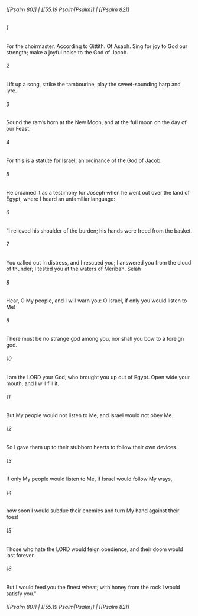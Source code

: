 
###### [[Psalm 80]] | [[55.19 Psalm|Psalm]] | [[Psalm 82]]

###### 1
For the choirmaster. According to Gittith. Of Asaph. Sing for joy to God our strength; make a joyful noise to the God of Jacob.
###### 2
Lift up a song, strike the tambourine, play the sweet-sounding harp and lyre.
###### 3
Sound the ram’s horn at the New Moon, and at the full moon on the day of our Feast.
###### 4
For this is a statute for Israel, an ordinance of the God of Jacob.
###### 5
He ordained it as a testimony for Joseph when he went out over the land of Egypt, where I heard an unfamiliar language:
###### 6
“I relieved his shoulder of the burden; his hands were freed from the basket.
###### 7
You called out in distress, and I rescued you; I answered you from the cloud of thunder; I tested you at the waters of Meribah. Selah
###### 8
Hear, O My people, and I will warn you: O Israel, if only you would listen to Me!
###### 9
There must be no strange god among you, nor shall you bow to a foreign god.
###### 10
I am the LORD your God, who brought you up out of Egypt. Open wide your mouth, and I will fill it.
###### 11
But My people would not listen to Me, and Israel would not obey Me.
###### 12
So I gave them up to their stubborn hearts to follow their own devices.
###### 13
If only My people would listen to Me, if Israel would follow My ways,
###### 14
how soon I would subdue their enemies and turn My hand against their foes!
###### 15
Those who hate the LORD would feign obedience, and their doom would last forever.
###### 16
But I would feed you the finest wheat; with honey from the rock I would satisfy you.”

###### [[Psalm 80]] | [[55.19 Psalm|Psalm]] | [[Psalm 82]]

